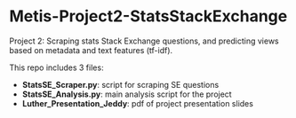 # Metis-Project2-StatsStackExchange
Project 2: Scraping stats Stack Exchange questions, and predicting views based on metadata and text features (tf-idf).

This repo includes 3 files: 
* **StatsSE_Scraper.py**: script for scraping SE questions
* **StatsSE_Analysis.py**: main analysis script for the project
* **Luther_Presentation_Jeddy**: pdf of project presentation slides

